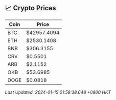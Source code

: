 ## 📈 Crypto Prices

| Coin | Price |
| ---- | ----- |
| BTC | $42957.4094 |
| ETH | $2530.1408 |
| BNB | $306.3155 |
| CRV | $0.5501 |
| ARB | $2.1152 |
| OKB | $53.6985 |
| DOGE | $0.0818 |

_Last Updated: 2024-01-15 01:58:38.648 +0800 HKT_